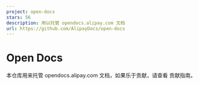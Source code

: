 ```yaml
---
project: open-docs
stars: 56
description: 用以托管 opendocs.alipay.com 文档
url: https://github.com/AlipayDocs/open-docs
---
```


Open Docs
=========

本仓库用来托管 opendocs.alipay.com 文档，如果乐于贡献，请查看 贡献指南。
